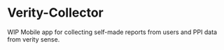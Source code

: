 # Verity-Collector
WIP Mobile app for collecting self-made reports from users and PPI data from verity sense.
